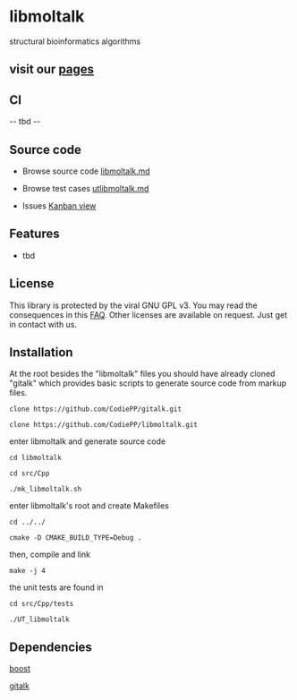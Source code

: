 # libmoltalk

structural bioinformatics algorithms

## visit our [pages](https://codiepp.github.io/libmoltalk/)

## CI
-- tbd --

## Source code

* Browse source code
[libmoltalk.md](Code/Cpp/libmoltalk.md)

* Browse test cases
[utlibmoltalk.md](Code/Cpp/tests/utlibmoltalk.md)

* Issues
[Kanban view](https://huboard.com/CodiePP/libmoltalk)


## Features

* tbd


## License

This library is protected by the viral GNU GPL v3.
You may read the consequences in this [FAQ](https://www.gnu.org/licenses/gpl-faq.html).
Other licenses are available on request. Just get in contact with us.

## Installation

At the root besides the "libmoltalk" files you should have already cloned "gitalk" which provides basic scripts to generate source code from markup files.

```
clone https://github.com/CodiePP/gitalk.git

clone https://github.com/CodiePP/libmoltalk.git
```

enter libmoltalk and generate source code

```
cd libmoltalk

cd src/Cpp

./mk_libmoltalk.sh
```

enter libmoltalk's root and create Makefiles

```
cd ../../

cmake -D CMAKE_BUILD_TYPE=Debug .
```

then, compile and link

```
make -j 4
```

the unit tests are found in 

```
cd src/Cpp/tests

./UT_libmoltalk
```

## Dependencies

[boost](http://www.boost.org)

[gitalk](https://github.com/CodiePP/gitalk)

